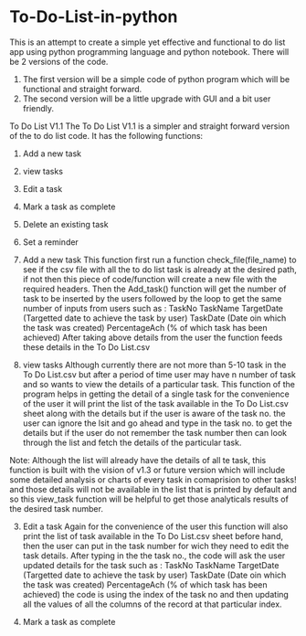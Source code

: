 # To-Do-List-in-python
This is an attempt to create a simple yet effective and functional to do list app using python programming language and python notebook. 
There will be 2 versions of the code.
1. The first version will be a simple code of python program which will be functional and straight forward.
2. The second version will be a little upgrade with GUI and a bit user friendly.

To Do List V1.1
The To Do List V1.1 is a simpler and straight forward version of the to do list code.
It has the following functions:
1. Add a new task
2. view tasks
3. Edit a task
4. Mark a task as complete
5. Delete an existing task
6. Set a reminder

1. Add a new task
This function first run a function check_file(file_name) to see if the csv file with all the to do list task is already at the desired path, if not then this piece of code/function will create a new file with the required headers.
Then the Add_task() function will get the number of task to be inserted by the users followed by the loop to get the same number of inputs from users such as :
      TaskNo
      TaskName
      TargetDate (Targetted date to achieve the task by user)
      TaskDate (Date oin which the task was created)
      PercentageAch (% of which task has been achieved)
After taking above details from the user the function feeds these details in the To Do List.csv 

2. view tasks
Although currently there are not more than 5-10 task in the To Do List.csv but after a period of time user may have n number of task and so wants to view the details of a particular task. This function of the program helps in getting the detail of a single task for the convenience of the user it will print the list of the task available in the To Do List.csv sheet along with the details but if the user is aware of the task no. the user can ignore the lsit and go ahead and type in the task no. to get the details but if the user do not remember the task number then can look through the list and fetch the details of the particular task.

Note: Although the list will already have the details of all te task, this function is built with the vision of v1.3 or future version which will include some detailed analysis or charts of every task in comaprision to other tasks! and those details will not be available in the list that is printed by default and so this view_task function will be helpful to get those analyticals results of the desired task number.

3. Edit a task
Again for the convenience of the user this function will also print the list of task available in the To Do List.csv sheet before hand, then the user can put in the task number for wich they need to edit the task details.
After typing in the the task no., the code will ask the user updated details for the task such as :
      TaskNo
      TaskName
      TargetDate (Targetted date to achieve the task by user)
      TaskDate (Date oin which the task was created)
      PercentageAch (% of which task has been achieved)
the code is using the index of the task no and then updating all the values of all the columns of the record at that particular index.

4. Mark a task as complete
